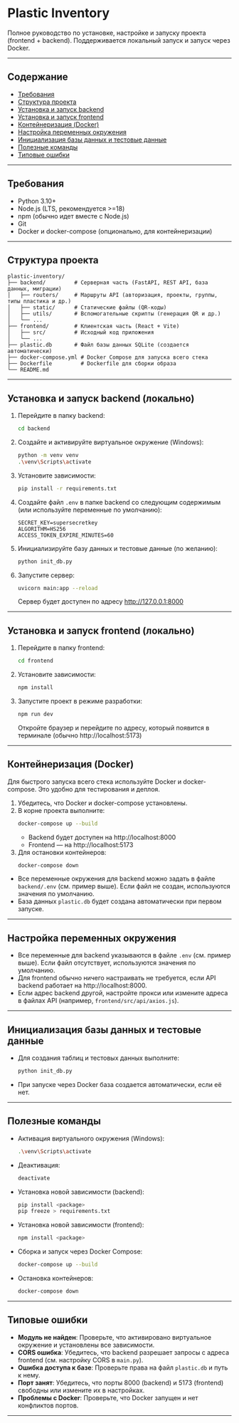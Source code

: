 # Plastic Inventory

Полное руководство по установке, настройке и запуску проекта (frontend + backend). Поддерживается локальный запуск и запуск через Docker.

---

## Содержание
- [Требования](#требования)
- [Структура проекта](#структура-проекта)
- [Установка и запуск backend](#установка-и-запуск-backend)
- [Установка и запуск frontend](#установка-и-запуск-frontend)
- [Контейнеризация (Docker)](#контейнеризация-docker)
- [Настройка переменных окружения](#настройка-переменных-окружения)
- [Инициализация базы данных и тестовые данные](#инициализация-базы-данных-и-тестовые-данные)
- [Полезные команды](#полезные-команды)
- [Типовые ошибки](#типовые-ошибки)

---

## Требования
- Python 3.10+
- Node.js (LTS, рекомендуется >=18)
- npm (обычно идет вместе с Node.js)
- Git
- Docker и docker-compose (опционально, для контейнеризации)

---

## Структура проекта
```
plastic-inventory/
├── backend/         # Серверная часть (FastAPI, REST API, база данных, миграции)
│   ├── routers/     # Маршруты API (авторизация, проекты, группы, типы пластика и др.)
│   ├── static/      # Статические файлы (QR-коды)
│   ├── utils/       # Вспомогательные скрипты (генерация QR и др.)
│   └── ...
├── frontend/        # Клиентская часть (React + Vite)
│   ├── src/         # Исходный код приложения
│   └── ...
├── plastic.db       # Файл базы данных SQLite (создается автоматически)
├── docker-compose.yml # Docker Compose для запуска всего стека
├── Dockerfile         # Dockerfile для сборки образа
└── README.md
```

---

## Установка и запуск backend (локально)
1. Перейдите в папку backend:
   ```sh
   cd backend
   ```
2. Создайте и активируйте виртуальное окружение (Windows):
   ```sh
   python -m venv venv
   .\venv\Scripts\activate
   ```
3. Установите зависимости:
   ```sh
   pip install -r requirements.txt
   ```
4. Создайте файл `.env` в папке backend со следующим содержимым (или используйте переменные по умолчанию):
   ```env
   SECRET_KEY=supersecretkey
   ALGORITHM=HS256
   ACCESS_TOKEN_EXPIRE_MINUTES=60
   ```
5. Инициализируйте базу данных и тестовые данные (по желанию):
   ```sh
   python init_db.py
   ```
6. Запустите сервер:
   ```sh
   uvicorn main:app --reload
   ```
   Сервер будет доступен по адресу http://127.0.0.1:8000 

---

## Установка и запуск frontend (локально)
1. Перейдите в папку frontend:
   ```sh
   cd frontend
   ```
2. Установите зависимости:
   ```sh
   npm install
   ```
3. Запустите проект в режиме разработки:
   ```sh
   npm run dev
   ```
   Откройте браузер и перейдите по адресу, который появится в терминале (обычно http://localhost:5173)

---

## Контейнеризация (Docker)

Для быстрого запуска всего стека используйте Docker и docker-compose. Это удобно для тестирования и деплоя.

1. Убедитесь, что Docker и docker-compose установлены.
2. В корне проекта выполните:
   ```sh
   docker-compose up --build
   ```
   - Backend будет доступен на http://localhost:8000
   - Frontend — на http://localhost:5173
3. Для остановки контейнеров:
   ```sh
   docker-compose down
   ```

- Все переменные окружения для backend можно задать в файле `backend/.env` (см. пример выше). Если файл не создан, используются значения по умолчанию.
- База данных `plastic.db` будет создана автоматически при первом запуске.

---

## Настройка переменных окружения
- Все переменные для backend указываются в файле `.env` (см. пример выше). Если файл отсутствует, используются значения по умолчанию.
- Для frontend обычно ничего настраивать не требуется, если API backend работает на http://localhost:8000.
- Если адрес backend другой, настройте прокси или измените адреса в файлах API (например, `frontend/src/api/axios.js`).

---

## Инициализация базы данных и тестовые данные
- Для создания таблиц и тестовых данных выполните:
  ```sh
  python init_db.py
  ```
- При запуске через Docker база создается автоматически, если её нет.

---

## Полезные команды
- Активация виртуального окружения (Windows):
  ```sh
  .\venv\Scripts\activate
  ```
- Деактивация:
  ```sh
  deactivate
  ```
- Установка новой зависимости (backend):
  ```sh
  pip install <package>
  pip freeze > requirements.txt
  ```
- Установка новой зависимости (frontend):
  ```sh
  npm install <package>
  ```
- Сборка и запуск через Docker Compose:
  ```sh
  docker-compose up --build
  ```
- Остановка контейнеров:
  ```sh
  docker-compose down
  ```

---

## Типовые ошибки
- **Модуль не найден**: Проверьте, что активировано виртуальное окружение и установлены все зависимости.
- **CORS ошибка**: Убедитесь, что backend разрешает запросы с адреса frontend (см. настройку CORS в `main.py`).
- **Ошибка доступа к базе**: Проверьте права на файл `plastic.db` и путь к нему.
- **Порт занят**: Убедитесь, что порты 8000 (backend) и 5173 (frontend) свободны или измените их в настройках.
- **Проблемы с Docker**: Проверьте, что Docker запущен и нет конфликтов портов.

---

